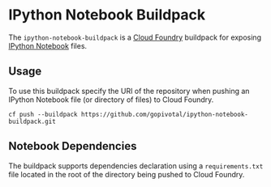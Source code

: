 # IPython Notebook Buildpack

The `ipython-notebook-buildpack` is a [Cloud Foundry][] buildpack for exposing [IPython Notebook][] files.

## Usage
To use this buildpack specify the URI of the repository when pushing an IPython Notebook file (or directory of files) to Cloud Foundry.

    cf push --buildpack https://github.com/gopivotal/ipython-notebook-buildpack.git

## Notebook Dependencies
The buildpack supports dependencies declaration using a `requirements.txt` file located in the root of the directory being pushed to Cloud Foundry.


[Cloud Foundry]: https://www.cloudfoundry.org
[IPython Notebook]: https://ipython.org/notebook.html
